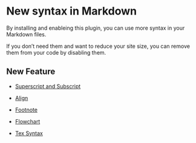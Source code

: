 # New syntax in Markdown

By installing and enableing this plugin, you can use more syntax in your Markdown files.

If you don’t need them and want to reduce your site size, you can remove them from your code by disabling them.

## New Feature

- [Superscript and Subscript](sup-sub.md)

- [Align](align.md)

- [Footnote](footnote.md)

- [Flowchart](flowchart.md)

- [Tex Syntax](tex.md)
